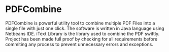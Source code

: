 # PDFCombine
PDFCombine is powerful utility tool to combine multiple PDF Files into a single file with just one click. The software is written in Java language using Netbeans IDE. iText Library is the library used to combine the PDF swiftly. Project has been made full proof by checking for all requirements before commiting any process to prevent unnecessary errors and exceptions.

